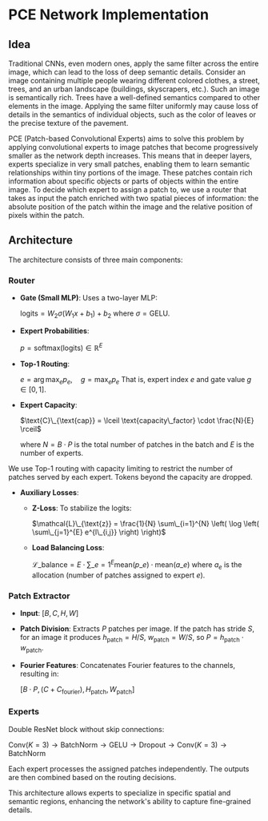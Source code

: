 # PCE Network Implementation

## Idea

Traditional CNNs, even modern ones, apply the same filter across the entire image, which can lead to the loss of deep semantic details. Consider an image containing multiple people wearing different colored clothes, a street, trees, and an urban landscape (buildings, skyscrapers, etc.). Such an image is semantically rich. Trees have a well-defined semantics compared to other elements in the image. Applying the same filter uniformly may cause loss of details in the semantics of individual objects, such as the color of leaves or the precise texture of the pavement.

PCE (Patch-based Convolutional Experts) aims to solve this problem by applying convolutional experts to image patches that become progressively smaller as the network depth increases. This means that in deeper layers, experts specialize in very small patches, enabling them to learn semantic relationships within tiny portions of the image. These patches contain rich information about specific objects or parts of objects within the entire image. To decide which expert to assign a patch to, we use a router that takes as input the patch enriched with two spatial pieces of information: the absolute position of the patch within the image and the relative position of pixels within the patch.

## Architecture

The architecture consists of three main components:

### Router
- **Gate (Small MLP)**: Uses a two-layer MLP:
  
  $\text{logits} = W_2 \sigma(W_1 x + b_1) + b_2$
  where $\sigma = \text{GELU}$.
- **Expert Probabilities**:

  $p = \text{softmax}(\text{logits}) \in \mathbb{R}^E$
- **Top-1 Routing**:

  $e = \arg\max_e p_e, \quad g = \max_e p_e$
  That is, expert index $e$ and gate value $g \in [0,1]$.
- **Expert Capacity**:

  $\text{C}\_{\text{cap}} = \lceil \text{capacity\_factor} \cdot \frac{N}{E} \rceil$
  
  where $N = B \cdot P$ is the total number of patches in the batch and $E$ is the number of experts.

We use Top-1 routing with capacity limiting to restrict the number of patches served by each expert. Tokens beyond the capacity are dropped.
- **Auxiliary Losses**:
  - **Z-Loss**: To stabilize the logits:

    $\mathcal{L}\_{\text{z}} = \frac{1}{N} \sum\_{i=1}^{N} \left( \log \left( \sum\_{j=1}^{E} e^{l\_{i,j}} \right) \right)$
  - **Load Balancing Loss**:

    $\mathcal{L}\_{\text{balance}} = E \cdot \sum\_{e=1}^{E} \text{mean}(p\_e) \cdot \text{mean}(a\_e)$
    where $a_e$ is the allocation (number of patches assigned to expert $e$).

### Patch Extractor
- **Input**: $[B, C, H, W]$
- **Patch Division**: Extracts $P$ patches per image.
  If the patch has stride $S$, for an image it produces $h_{\text{patch}} = H/S$, $w_{\text{patch}} = W/S$, so $P = h_{\text{patch}} \cdot w_{\text{patch}}$.
- **Fourier Features**: Concatenates Fourier features to the channels, resulting in:

  $[B \cdot P, (C + C_{\text{fourier}}), H_{\text{patch}}, W_{\text{patch}}]$

### Experts
Double ResNet block without skip connections:

$\text{Conv}(K=3) \rightarrow \text{BatchNorm} \rightarrow \text{GELU} \rightarrow \text{Dropout} \rightarrow \text{Conv}(K=3) \rightarrow \text{BatchNorm}$

Each expert processes the assigned patches independently. The outputs are then combined based on the routing decisions.

This architecture allows experts to specialize in specific spatial and semantic regions, enhancing the network's ability to capture fine-grained details.